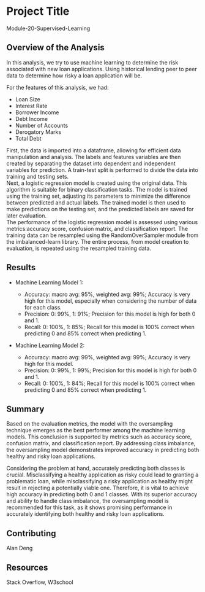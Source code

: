 # Project Title
Module-20-Supervised-Learning

## Overview of the Analysis
In this analysis, we try to use machine learning to determine the risk associated with new loan applications. Using historical lending peer to peer data to determine how risky a loan application will be.  <br>

For the features of this analysis, we had: <br>
* Loan Size
* Interest Rate
* Borrower Income
* Debt Income
* Number of Accounts
* Derogatory Marks
* Total Debt <br>

First, the data is imported into a dataframe, allowing for efficient data manipulation and analysis. The labels and features variables are then created by separating the dataset into dependent and independent variables for prediction. A train-test split is performed to divide the data into training and testing sets.<br>
Next, a logistic regression model is created using the original data. This algorithm is suitable for binary classification tasks. The model is trained using the training set, adjusting its parameters to minimize the difference between predicted and actual labels. The trained model is then used to make predictions on the testing set, and the predicted labels are saved for later evaluation.
<br>
The performance of the logistic regression model is assessed using various metrics:accuracy score, confusion matrix, and classification report. The training data can be resampled using the RandomOverSampler module from the imbalanced-learn library. The entire process, from model creation to evaluation, is repeated using the resampled training data.

## Results
* Machine Learning Model 1:
  * Accuracy: macro avg: 95%, weighted avg: 99%; Accuracy is very high for this   model, especially when considering the number of data for each class. 
  * Precision: 0: 99%, 1: 91%; Precision for this model is high for both 0 and 1.
  * Recall: 0: 100%, 1: 85%; Recall for this model is 100% correct when predicting 0 and 85% correct when predicting 1.

* Machine Learning Model 2:
  * Accuracy: macro avg: 99%, weighted avg: 99%; Accuracy is very high for this   model. 
  * Precision: 0: 99%, 1: 99%; Precision for this model is high for both 0 and 1.
  * Recall: 0: 100%, 1: 84%; Recall for this model is 100% correct when predicting 0 and 85% correct when predicting 1.

## Summary
Based on the evaluation metrics, the model with the oversampling technique emerges as the best performer among the machine learning models. This conclusion is supported by metrics such as accuracy score, confusion matrix, and classification report. By addressing class imbalance, the oversampling model demonstrates improved accuracy in predicting both healthy and risky loan applications.<br>

Considering the problem at hand, accurately predicting both classes is crucial. Misclassifying a healthy application as risky could lead to granting a problematic loan, while misclassifying a risky application as healthy might result in rejecting a potentially viable one. Therefore, it is vital to achieve high accuracy in predicting both 0 and 1 classes. With its superior accuracy and ability to handle class imbalance, the oversampling model is recommended for this task, as it shows promising performance in accurately identifying both healthy and risky loan applications.

## Contributing
Alan Deng

## Resources
Stack Overflow, W3school